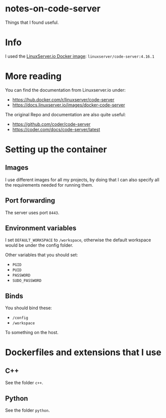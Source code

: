 # notes-on-code-server

Things that I found useful.

# Info

I used the [LinuxServer.io Docker image](https://hub.docker.com/r/linuxserver/code-server): `linuxserver/code-server:4.16.1`

# More reading

You can find the documentation from Linuxserver.io under:
- https://hub.docker.com/r/linuxserver/code-server
- https://docs.linuxserver.io/images/docker-code-server

The original Repo and documentation are also quite useful:
- https://github.com/coder/code-server
- https://coder.com/docs/code-server/latest

# Setting up the container

## Images

I use different images for all my projects, by doing that I can also specify all the requirements needed for running them.

## Port forwarding

The server uses port `8443`.

## Environment variables

I set `DEFAULT_WORKSPACE` to `/workspace`, otherwise the default workspace would be under the config folder.

Other variables that you should set:

- `PGID`
- `PUID`
- `PASSWORD`
- `SUDO_PASSWORD`

## Binds

You should bind these:

- `/config`
- `/workspace`

To something on the host.

# Dockerfiles and extensions that I use

## C++

See the folder `c++`.

## Python

See the folder `python`.
